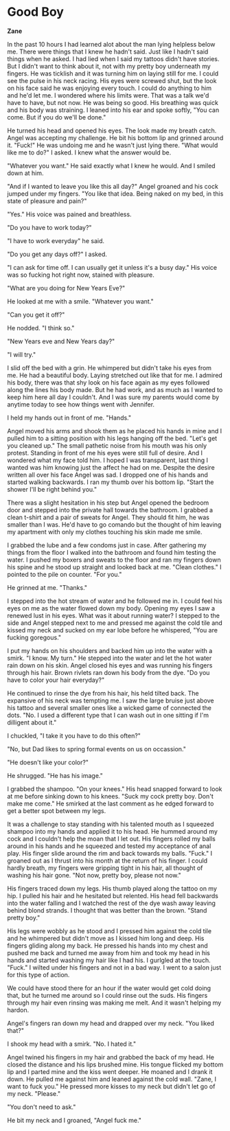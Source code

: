 # Good Boy

**Zane**

In the past 10 hours I had learned alot about the man lying helpless below me.  There were things that I knew he hadn't said.  Just like I hadn't said things when he asked.  I had lied when I said my tattoos didn't have stories.  But I didn't want to think about it, not with my pretty boy underneath my fingers.  He was ticklish and it was turning him on laying still for me.  I could see the pulse in his neck racing.  His eyes were screwed shut, but the look on his face said he was enjoying every touch.  I could do anything to him and he'd let me.  I wondered where his limits were.  That was a talk we'd have to have, but not now.  He was being so good.  His breathing was quick and his body was straining.  I leaned into his ear and spoke softly, "You can come.  But if you do we'll be done."

He turned his head and opened his eyes.  The look made my breath catch.  Angel was accepting my challenge. He bit his bottom lip and grinned around it.  "Fuck!"  He was undoing me and he wasn't just lying there.  "What would like me to do?" I asked.  I knew what the answer would be.

"Whatever you want."  He said exactly what I knew he would.  And I smiled down at him.

"And if I wanted to leave you like this all day?"  Angel groaned and his cock jumped under my fingers.  "You like that idea.  Being naked on my bed, in this state of pleasure and pain?"

"Yes."  His voice was pained and breathless.

"Do you have to work today?"

"I have to work everyday" he said.

"Do you get any days off?"  I asked.

"I can ask for time off.  I can usually get it unless it's a busy day."  His voice was so fucking hot right now, stained with pleasure.

"What are you doing for New Years Eve?"

He looked at me with a smile.  "Whatever you want."

"Can you get it off?"

He nodded.  "I think so."

"New Years eve and New Years day?"

"I will try."

I slid off the bed with a grin.  He whimpered but didn't take his eyes from me.  He had a beautiful body.  Laying stretched out like that for me.  I admired his body, there was that shy look on his face again as my eyes followed along the lines his body made.  But he had work, and as much as I wanted to keep him here all day I couldn't.  And I was sure my parents would come by anytime today to see how things went with Jennifer.

I held my hands out in front of me.  "Hands."

Angel moved his arms and shook them as he placed his hands in mine and I pulled him to a sitting position with his legs hanging off the bed.  "Let's get you cleaned up."  The small pathetic noise from his mouth was his only protest.  Standing in front of me his eyes were still full of desire.  And I wondered what my face told him.  I hoped I was transparent, last thing I wanted was him knowing just the affect he had on me. Despite the desire written all over his face Angel was sad.  I dropped one of his hands and started walking backwards.  I ran my thumb over his bottom lip.  "Start the shower I'll be right behind you."

There was a slight hesitation in his step but Angel opened the bedroom door and stepped into the private hall towards the bathroom.  I grabbed a clean t-shirt and a pair of sweats for Angel.  They should fit him, he was smaller than I was.  He'd have to go comando but the thought of him leaving my apartment with only my clothes touching his skin made me smile.

I grabbed the lube and a few condoms just in case. After gathering my things from the floor I walked into the bathroom and found him testing the water.  I pushed my boxers and sweats to the floor and ran my fingers down his spine and he stood up straight and looked back at me.  "Clean clothes."  I pointed to the pile on counter.  "For you."

He grinned at me.  "Thanks."

I stepped into the hot stream of water and he followed me in.  I could feel his eyes on me as the water flowed down my body.  Opening my eyes I saw a renewed lust in his eyes.  What was it about running water?  I stepped to the side and Angel stepped next to me and pressed me against the cold tile and kissed my neck and sucked on my ear lobe before he whispered, "You are fucking goregous."

I put my hands on his shoulders and backed him up into the water with a smirk.  "I know. My turn."  He stepped into the water and let the hot water rain down on his skin.  Angel closed his eyes and was running his fingers through his hair.  Brown rivlets ran down his body from the dye.  "Do you have to color your hair everyday?"

He continued to rinse the dye from his hair, his held tilted back.  The expansive of his neck was tempting me.  I saw the large bruise just above his tattoo and several smaller ones like a wicked game of connected the dots.  "No.  I used a different type that I can wash out in one sitting if I'm dilligent about it."

I chuckled, "I take it you have to do this often?"

"No, but Dad likes to spring formal events on us on occassion."

"He doesn't like your color?"

He shrugged.  "He has his image."

I grabbed the shampoo.  "On your knees."  His head snapped forward to look at me before sinking down to his knees.  "Suck my cock pretty boy.  Don't make me come."  He smirked at the last comment as he edged forward to get a better spot between my legs.

It was a challenge to stay standing with his talented mouth as I squeezed shampoo into my hands and applied it to his head.  He hummed around my cock and I couldn't help the moan that I let out.  His fingers rolled my balls around in his hands and he squeezed and tested my acceptance of anal play.  His finger slide around the rim and back towards my balls.  "Fuck."  I groaned out as I thrust into his month at the return of his finger.  I could hardly breath, my fingers were gripping tight in his hair, all thought of washing his hair gone.  "Not now, pretty boy, please not now."

His fingers traced down my legs.  His thumb played along the tattoo on my hip.  I pulled his hair and he hesitated but relented.  His head fell backwards into the water falling and I watched the rest of the dye wash away leaving behind blond strands.  I thought that was better than the brown.  "Stand pretty boy."

His legs were wobbly as he stood and I pressed him against the cold tile and he whimpered but didn't move as I kissed him long and deep.  His fingers gliding along my back.  He pressed his hands into my chest and pushed me back and turned me away from him and took my head in his hands and started washing my hair like I had his.  I gurlgled at the touch.  "Fuck."  I wilted under his fingers and not in a bad way.  I went to a salon just for this type of action.

We could have stood there for an hour if the water would get cold doing that, but he turned me around so I could rinse out the suds.  His fingers through my hair even rinsing was making me melt.  And it wasn't helping my hardon.

Angel's fingers ran down my head and drapped over my neck.  "You liked that?"

I shook my head with a smirk.  "No.  I hated it."

Angel twined his fingers in my hair and grabbed the back of my head.  He closed the distance and his lips brushed mine.  His tongue flicked my bottom lip and I parted mine and the kiss went deeper.  He moaned and I drank it down.  He pulled me against him and leaned against the cold wall.  "Zane, I want to fuck you."  He pressed more kisses to my neck but didn't let go of my neck.  "Please."

"You don't need to ask."

He bit my neck and I groaned, "Angel fuck me."
